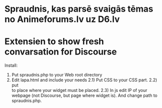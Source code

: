 # Spraudnis, kas parsē svaigās tēmas no Animeforums.lv uz D6.lv
# Extensien to show fresh convarsation for Discourse

Install:
1) Put spraudnis.php to your Web root directory
2) Edit lapa.html and include your needs
2.1) Put CSS to your CSS part.
2.2) put <div id="spraudnis"></div> to place where your widget must be placed.
2.3) In js edit IP of your webpage (not Discourse, but page where widget is). And change path to spraudnis.php.
